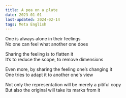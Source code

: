 ```yaml
---
title: A pea on a plate
date: 2023-01-01
last-updated: 2024-02-14
tags: Meta English
---
```


One is always alone in their feelings <br>
No one can feel what another one does <br>

Sharing the feeling is to flatten it <br>
It’s to reduce the scope, to remove dimensions <br>

Even more, by sharing the feeling one’s changing it <br>
One tries to adapt it to another one's view <br>

Not only the representation will be merely a pitiful copy <br>
But also the original will take its marks from it <br>
